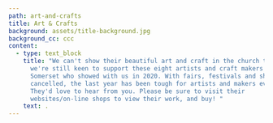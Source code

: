 ```yaml
---
path: art-and-crafts
title: Art & Crafts
background: assets/title-background.jpg
background_cc: ccc
content:
  - type: text_block
    title: "We can't show their beautiful art and craft in the church this year, but
      we're still keen to support these eight artists and craft makers from
      Somerset who showed with us in 2020. With fairs, festivals and shows
      cancelled, the last year has been tough for artists and makers everywhere.
      They'd love to hear from you. Please be sure to visit their
      websites/on-line shops to view their work, and buy! "
    text: .
---
```

